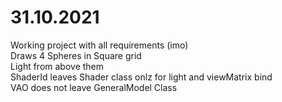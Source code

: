 # 31.10.2021

Working project with all requirements (imo) <br/>
Draws 4 Spheres in Square grid <br/>
Light from above them <br/>
ShaderId leaves Shader class onlz for light and viewMatrix bind <br/>
VAO does not leave GeneralModel Class <br/>
